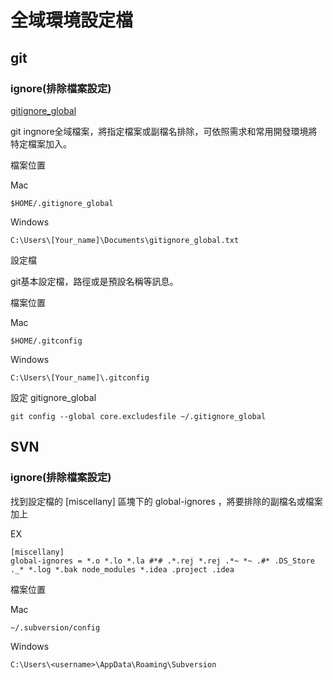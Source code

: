# 全域環境設定檔
## git

### ignore(排除檔案設定)

[gitignore_global](gitignore_global)

git ingnore全域檔案，將指定檔案或副檔名排除，可依照需求和常用開發環境將特定檔案加入。

檔案位置

Mac 
```
$HOME/.gitignore_global
```

Windows  
```
C:\Users\[Your_name]\Documents\gitignore_global.txt
```

設定檔

git基本設定檔，路徑或是預設名稱等訊息。

檔案位置

Mac 
```
$HOME/.gitconfig
```

Windows  
```
C:\Users\[Your_name]\.gitconfig
```

設定 gitignore_global
```
git config --global core.excludesfile ~/.gitignore_global
```

## SVN

### ignore(排除檔案設定)

找到設定檔的 [miscellany] 區塊下的 global-ignores ，將要排除的副檔名或檔案加上

EX

```
[miscellany]
global-ignores = *.o *.lo *.la #*# .*.rej *.rej .*~ *~ .#* .DS_Store ._* *.log *.bak node_modules *.idea .project .idea
```

檔案位置


Mac 
```
~/.subversion/config
```

Windows  
```
C:\Users\<username>\AppData\Roaming\Subversion
```

